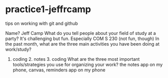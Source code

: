 # practice1-jeffrcamp
tips on working with git and github

Name?
   Jeff Camp
What do you tell people about your field of study at a party?
   It's challenging but fun. Especially COM S 230 (not fun, though)
In the past month, what are the three main activities you have been doing at work/study?
   1. coding 2. notes 3. coding
What are the three most important tools/strategies you use for organizing your work?
   the notes app on my phone, canvas, reminders app on my phone
